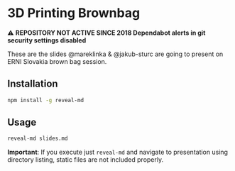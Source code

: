 3D Printing Brownbag
==========

:warning: **REPOSITORY NOT ACTIVE SINCE 2018 Dependabot alerts in git security settings disabled**

These are the slides @mareklinka & @jakub-sturc are going to present on ERNI Slovakia brown bag session.

## Installation

``` bash
npm install -g reveal-md
```

## Usage

``` bash
reveal-md slides.md
```

**Important**: If you execute just `reveal-md` and navigate to presentation using directory listing, static files are not included properly.


